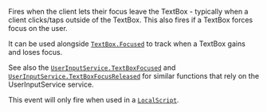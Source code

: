 Fires when the client lets their focus leave the TextBox - typically when
a client clicks/taps outside of the TextBox. This also fires if a TextBox
forces focus on the user.

It can be used alongside [`TextBox.Focused`](https://create.roblox.com/docs/reference/engine/classes/TextBox#Focused) to track when a TextBox
gains and loses focus.

See also the [`UserInputService.TextBoxFocused`](https://create.roblox.com/docs/reference/engine/classes/UserInputService#TextBoxFocused) and
[`UserInputService.TextBoxFocusReleased`](https://create.roblox.com/docs/reference/engine/classes/UserInputService#TextBoxFocusReleased) for similar functions that
rely on the UserInputService service.

This event will only fire when used in a [`LocalScript`](https://create.roblox.com/docs/reference/engine/classes/LocalScript).
